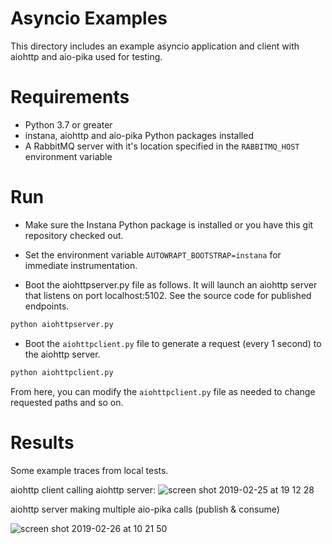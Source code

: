 # Asyncio Examples

This directory includes an example asyncio application and client with aiohttp and aio-pika used for testing.

# Requirements

* Python 3.7 or greater
* instana, aiohttp and aio-pika Python packages installed
* A RabbitMQ server with it's location specified in the `RABBITMQ_HOST` environment variable


# Run

* Make sure the Instana Python package is installed or you have this git repository checked out.

* Set the environment variable `AUTOWRAPT_BOOTSTRAP=instana` for immediate instrumentation.

* Boot the aiohttpserver.py file as follows.  It will launch an aiohttp server that listens on port localhost:5102.  See the source code for published endpoints.

```bash
python aiohttpserver.py
```

* Boot the `aiohttpclient.py` file to generate a request (every 1 second) to the aiohttp server.

```bash
python aiohttpclient.py
```

From here, you can modify the `aiohttpclient.py` file as needed to change requested paths and so on.

# Results

Some example traces from local tests.

aiohttp client calling aiohttp server:
![screen shot 2019-02-25 at 19 12 28](https://user-images.githubusercontent.com/395132/53401921-0f49cc00-39b1-11e9-8606-24844925a478.png)

aiohttp server making multiple aio-pika calls (publish & consume)
<!--
#TODO: Add new screenshot once we actually have the aio-pika support
-->
![screen shot 2019-02-26 at 10 21 50](https://user-images.githubusercontent.com/395132/53401997-2e485e00-39b1-11e9-97fd-460b136cf92a.png)
